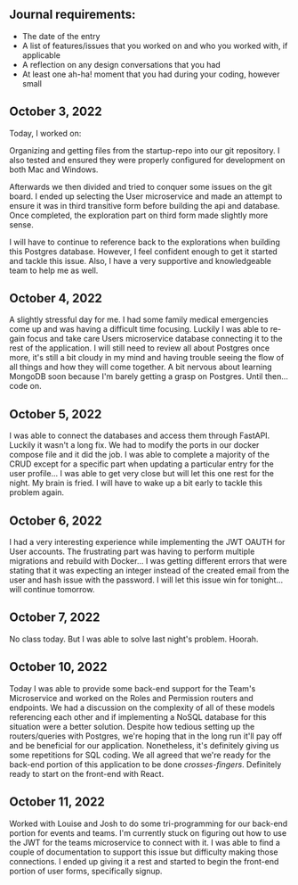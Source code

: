 ## Journal requirements:
+ The date of the entry
+ A list of features/issues that you worked on and who you worked with, if applicable
+ A reflection on any design conversations that you had
+ At least one ah-ha! moment that you had during your coding, however small

## October 3, 2022

Today, I worked on:

Organizing and getting files from the startup-repo into our git repository. I also tested and ensured they were properly configured for development on both Mac and Windows. 

Afterwards we then divided and tried to conquer some issues on the git board. I ended up selecting the User microservice and made an attempt to ensure it was in third transitive form before building the api and database. Once completed, the exploration part on third form made slightly more sense. 

I will have to continue to reference back to the explorations when building this Postgres database. However, I feel confident enough to get it started and tackle this issue. Also, I have a very supportive and knowledgeable team to help me as well. 


## October 4, 2022

A slightly stressful day for me. I had some family medical emergencies come up and was having a difficult time focusing. Luckily I was able to re-gain focus and take care Users microservice database connecting it to the rest of the application. I will still need to review all about Postgres once more, it's still a bit cloudy in my mind and having trouble seeing the flow of all things and how they will come together. A bit nervous about learning MongoDB soon because I'm barely getting a grasp on Postgres. Until then... code on. 


## October 5, 2022

I was able to connect the databases and access them through FastAPI. Luckily it wasn't a long fix. We had to modify the ports in our docker compose file and it did the job. I was able to complete a majority of the CRUD except for a specific part when updating a particular entry for the user profile... I was able to get very close but will let this one rest for the night. My brain is fried. I will have to wake up a bit early to tackle this problem again. 

## October 6, 2022

I had a very interesting experience while implementing the JWT OAUTH for User accounts. The frustrating part was having to perform multiple migrations and rebuild with Docker... I was getting different errors that were stating that it was expecting an integer instead of the created email from the user and hash issue with the password. I will let this issue win for tonight... will continue tomorrow. 

## October 7, 2022

No class today. But I was able to solve last night's problem. Hoorah.

## October 10, 2022

Today I was able to provide some back-end support for the Team's Microservice and worked on the Roles and Permission routers and endpoints. We had a discussion on the complexity of all of these models referencing each other and if implementing a NoSQL database for this situation were a better solution. Despite how tedious setting up the routers/queries with Postgres, we're hoping that in the long run it'll pay off and be beneficial for our application. Nonetheless, it's definitely giving us some repetitions for SQL coding. We all agreed that we're ready for the back-end portion of this application to be done *crosses-fingers*. Definitely ready to start on the front-end with React. 

## October 11, 2022

Worked with Louise and Josh to do some tri-programming for our back-end portion for events and teams. I'm currently stuck on figuring out how to use the JWT for the teams microservice to connect with it. I was able to find a couple of documentation to support this issue but difficulty making those connections. I ended up giving it a rest and started to begin the front-end portion of user forms, specifically signup. 